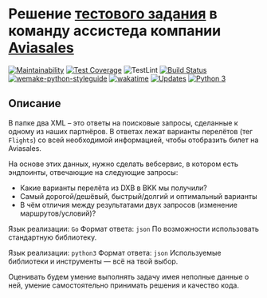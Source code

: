 # Решение [тестового задания](https://github.com/KosyanMedia/test-tasks/tree/master/assisted_team) в команду ассистеда компании [Aviasales](https://www.aviasales.ru/?origin=REN)

[![Maintainability](https://api.codeclimate.com/v1/badges/b3bfee84eada6b695083/maintainability)](https://codeclimate.com/github/ramilabd/airflight/maintainability)
[![Test Coverage](https://api.codeclimate.com/v1/badges/b3bfee84eada6b695083/test_coverage)](https://codeclimate.com/github/ramilabd/airflight/test_coverage)
![TestLint](https://github.com/ramilabd/airflight/actions/workflows/python-ci.yml/badge.svg)
[![Build Status](https://app.travis-ci.com/ramilabd/airflight.svg?branch=main)](https://app.travis-ci.com/ramilabd/airflight)
[![wemake-python-styleguide](https://img.shields.io/badge/style-wemake-000000.svg)](https://github.com/wemake-services/wemake-python-styleguide)
[![wakatime](https://wakatime.com/badge/user/1385d92c-8dfb-4f90-aece-78701e17aaa6/project/47fa1668-7cd4-4e72-9680-11f5099cb2f6.svg)](https://wakatime.com/badge/user/1385d92c-8dfb-4f90-aece-78701e17aaa6/project/47fa1668-7cd4-4e72-9680-11f5099cb2f6)
[![Updates](https://pyup.io/repos/github/ramilabd/airflight/shield.svg)](https://pyup.io/repos/github/ramilabd/airflight/)
[![Python 3](https://pyup.io/repos/github/ramilabd/airflight/python-3-shield.svg)](https://pyup.io/repos/github/ramilabd/airflight/)

## Описание

В папке два XML – это ответы на поисковые запросы, сделанные к одному из наших партнёров. В ответах лежат варианты перелётов (тег `Flights`) со всей необходимой информацией, чтобы отобразить билет на Aviasales.

На основе этих данных, нужно сделать вебсервис, в котором есть эндпоинты, отвечающие на следующие запросы:

- Какие варианты перелёта из DXB в BKK мы получили?
- Самый дорогой/дешёвый, быстрый/долгий и оптимальный варианты
- В чём отличия между результатами двух запросов (изменение маршрутов/условий)?

Язык реализации: `Go`
Формат ответа: `json`
По возможности использовать стандартную библиотеку.

Язык реализации: `python3`
Формат ответа: `json`
Используемые библиотеки и инструменты — всё на твой выбор.

Оценивать будем умение выполнять задачу имея неполные данные о ней, умение самостоятельно принимать решения и качество кода.
